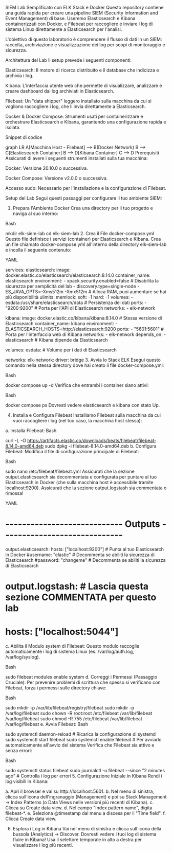 SIEM Lab Semplificato con ELK Stack e Docker
Questo repository contiene una guida rapida per creare una pipeline SIEM (Security Information and Event Management) di base. Useremo Elasticsearch e Kibana containerizzati con Docker, e Filebeat per raccogliere e inviare i log di sistema Linux direttamente a Elasticsearch per l'analisi.

L'obiettivo di questo laboratorio è comprendere il flusso di dati in un SIEM: raccolta, archiviazione e visualizzazione dei log per scopi di monitoraggio e sicurezza.

Architettura del Lab
Il setup prevede i seguenti componenti:

Elasticsearch: Il motore di ricerca distribuito e il database che indicizza e archivia i log.

Kibana: L'interfaccia utente web che permette di visualizzare, analizzare e creare dashboard dai log archiviati in Elasticsearch.

Filebeat: Un "data shipper" leggero installato sulla macchina da cui si vogliono raccogliere i log, che li invia direttamente a Elasticsearch.

Docker & Docker Compose: Strumenti usati per containerizzare e orchestrare Elasticsearch e Kibana, garantendo una configurazione rapida e isolata.

Snippet di codice

graph LR
    A[Macchina Host - Filebeat] --> B(Docker Network)
    B --> C[Elasticsearch Container]
    B --> D[Kibana Container]
    C --> D
Prerequisiti
Assicurati di avere i seguenti strumenti installati sulla tua macchina:

Docker: Versione 20.10.0 o successiva.

Docker Compose: Versione v2.0.0 o successiva.

Accesso sudo: Necessario per l'installazione e la configurazione di Filebeat.

Setup del Lab
Segui questi passaggi per configurare il tuo ambiente SIEM:

1. Prepara l'Ambiente Docker
Crea una directory per il tuo progetto e naviga al suo interno:

Bash

mkdir elk-siem-lab
cd elk-siem-lab
2. Crea il File docker-compose.yml
Questo file definisce i servizi (container) per Elasticsearch e Kibana. Crea un file chiamato docker-compose.yml all'interno della directory elk-siem-lab e incolla il seguente contenuto:

YAML

services:
  elasticsearch:
    image: docker.elastic.co/elasticsearch/elasticsearch:8.14.0
    container_name: elasticsearch
    environment:
      - xpack.security.enabled=false # Disabilita la sicurezza per semplicità del lab
      - discovery.type=single-node
      - ES_JAVA_OPTS=-Xms512m -Xmx512m # Alloca RAM, puoi aumentare se hai più disponibilità
    ulimits:
      memlock:
        soft: -1
        hard: -1
    volumes:
      - esdata:/usr/share/elasticsearch/data # Persistenza dei dati
    ports:
      - "9200:9200" # Porta per l'API di Elasticsearch
    networks:
      - elk-network

  kibana:
    image: docker.elastic.co/kibana/kibana:8.14.0 # Stessa versione di Elasticsearch
    container_name: kibana
    environment:
      - ELASTICSEARCH_HOSTS=http://elasticsearch:9200
    ports:
      - "5601:5601" # Porta per l'interfaccia web di Kibana
    networks:
      - elk-network
    depends_on:
      - elasticsearch # Kibana dipende da Elasticsearch

volumes:
  esdata: # Volume per i dati di Elasticsearch

networks:
  elk-network:
    driver: bridge
3. Avvia lo Stack ELK
Esegui questo comando nella stessa directory dove hai creato il file docker-compose.yml:

Bash

docker compose up -d
Verifica che entrambi i container siano attivi:

Bash

docker compose ps
Dovresti vedere elasticsearch e kibana con stato Up.

4. Installa e Configura Filebeat
Installiamo Filebeat sulla macchina da cui vuoi raccogliere i log (nel tuo caso, la macchina host stessa):

a. Installa Filebeat:
Bash

curl -L -O https://artifacts.elastic.co/downloads/beats/filebeat/filebeat-8.14.0-amd64.deb
sudo dpkg -i filebeat-8.14.0-amd64.deb
b. Configura Filebeat:
Modifica il file di configurazione principale di Filebeat:

Bash

sudo nano /etc/filebeat/filebeat.yml
Assicurati che la sezione output.elasticsearch sia decommentata e configurata per puntare al tuo Elasticsearch in Docker (che sulla macchina host è accessibile tramite localhost:9200). Assicurati che la sezione output.logstash sia commentata o rimossa!

YAML

# ---------------------------- Outputs -----------------------------

output.elasticsearch:
  hosts: ["localhost:9200"] # Punta al tuo Elasticsearch in Docker
  #username: "elastic" # Decommenta se abiliti la sicurezza di Elasticsearch
  #password: "changeme" # Decommenta se abiliti la sicurezza di Elasticsearch

# output.logstash: # Lascia questa sezione COMMENTATA per questo lab
#   hosts: ["localhost:5044"]
c. Abilita il Modulo system di Filebeat:
Questo modulo raccoglie automaticamente i log di sistema Linux (es. /var/log/auth.log, /var/log/syslog).

Bash

sudo filebeat modules enable system
d. Correggi i Permessi (Passaggio Cruciale):
Per prevenire problemi di scrittura che spesso si verificano con Filebeat, forza i permessi sulle directory chiave:

Bash

sudo mkdir -p /var/lib/filebeat/registry/filebeat
sudo mkdir -p /var/log/filebeat
sudo chown -R root:root /etc/filebeat /var/lib/filebeat /var/log/filebeat
sudo chmod -R 755 /etc/filebeat /var/lib/filebeat /var/log/filebeat
e. Avvia Filebeat:
Bash

sudo systemctl daemon-reload # Ricarica la configurazione di systemd
sudo systemctl start filebeat
sudo systemctl enable filebeat # Per avviarlo automaticamente all'avvio del sistema
Verifica che Filebeat sia attivo e senza errori:

Bash

sudo systemctl status filebeat
sudo journalctl -u filebeat --since "2 minutes ago" # Controlla i log per errori
5. Configurazione Iniziale in Kibana
Rendi i log visibili in Kibana:

a.  Apri il browser e vai su http://localhost:5601.
b.  Nel menu di sinistra, clicca sull'icona dell'ingranaggio (Management) e poi su Stack Management -> Index Patterns (o Data Views nelle versioni più recenti di Kibana).
c.  Clicca su Create data view.
d.  Nel campo "Index pattern name", digita filebeat-*.
e.  Seleziona @timestamp dal menu a discesa per il "Time field".
f.  Clicca Create data view.

6. Esplora i Log in Kibana
Vai nel menu di sinistra e clicca sull'icona della bussola (Analytics) -> Discover. Dovresti vedere i tuoi log di sistema fluire in Kibana! Usa il selettore temporale in alto a destra per visualizzare i log più recenti.
